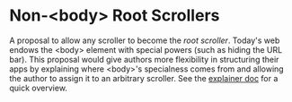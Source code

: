 # Non-&lt;body> Root Scrollers

A proposal to allow any scroller to become the *root scroller*. Today's web
endows the &lt;body> element with special powers (such as hiding the URL bar). This
proposal would give authors more flexibility in structuring their apps by
explaining where &lt;body>'s specialness comes from and allowing the author to
assign it to an arbitrary scroller. See the
[explainer doc](https://github.com/bokand/NonBodyRootScroller/blob/master/explainer.md)
for a quick overview.

